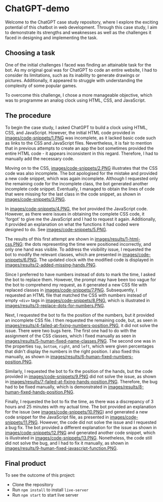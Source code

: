 # ChatGPT-demo

Welcome to the ChatGPT case study repository, where I explore the exciting potential of this chatbot in web development. Through this case study, I aim to demonstrate its strengths and weaknesses as well as the challenges it faced in designing and implementing the task.

## Choosing a task

One of the initial challenges I faced was finding an attainable task for the bot. As my original goal was for ChatGPT to code an entire website, I had to consider its limitations, such as its inability to generate drawings or pictures. Additionally, it appeared to struggle with understanding the complexity of some popular games.

To overcome this challenge, I chose a more manageable objective, which was to programme an analog clock using HTML, CSS, and JavaScript.

## The procedure

To begin the case study, I asked ChatGPT to build a clock using HTML, CSS, and JavaScript. However, the initial HTML code provided in [images/code-snippets/1.PNG](images/code-snippets/1.PNG) was incomplete, as it lacked basic code such as links to the CSS and JavaScript files. Nevertheless, it is fair to mention that in previous attempts to create an app the bot sometimes provided the entire HTML code - it appears inconsistent in this regard. Therefore, I had to manually add the necessary code.

Moving on to the CSS, [images/code-snippets/2.PNG](images/code-snippets/2.PNG) illustrates that the CSS code was also incomplete. The bot apologised for the mistake and provided a new code snippet, which was again incomplete. Although I requested only the remaining code for the incomplete class, the bot generated another incomplete code snippet. Eventually, I managed to obtain the lines of code that were missing for the last class in the code snippet, as shown in [images/code-snippets/3.PNG](images/code-snippets/3.PNG).

In [images/code-snippets/4.PNG](images/code-snippets/4.PNG), the bot provided the JavaScript code. However, as there were issues in obtaining the complete CSS code, it 'forgot' to give me the JavaScript and I had to request it again. Additionally, it provided an explanation on what the functions it had coded were designed to do. See [images/code-snippets/5.PNG](images/code-snippets/5.PNG).

The results of this first attempt are shown in [images/results/1-html-css.PNG](images/results/1-html-css.PNG): the dots representing the time were positioned incorrectly, and only one hand was visible. To address the visibility issue, I requested the bot to modify the relevant classes, which are presented in [images/code-snippets/6.PNG](images/code-snippets/6.PNG). The updated clock with the modified code is displayed in [images/results/2-added-missing-hands.PNG](images/results/2-added-missing-hands.PNG).

Since I preferred to have numbers instead of dots to mark the time, I asked the bot to replace them. However, the prompt may have been too vague for the bot to comprehend my request, as it generated a new CSS file with replaced classes in [images/code-snippets/7.PNG](images/code-snippets/7.PNG). Subsequently, I requested an HTML file that matched the CSS with numbers instead of empty `<div>` tags in [images/code-snippets/8.PNG](images/code-snippets/8.PNG), which is illustrated in [images/results/3-replace-dots-for-numbers.PNG](images/results/3-replace-dots-for-numbers.PNG).

Next, I requested the bot to fix the position of the numbers, but it provided an incomplete CSS file. I then requested the remaining code, but, as seen in [images/results/4-failed-at-fixing-numbers-position.PNG](images/results/4-failed-at-fixing-numbers-position.PNG), it did not solve the issue. There were two bugs here. The first one had to do with the assignment of the CSS classes, which I fixed manually as seen in [images/results/5-human-fixed-name-classes.PNG](images/results/5-human-fixed-name-classes.PNG). The second one was in the properties `top`, `bottom`, `right`, and `left`, which were given percentages that didn't display the numbers in the right position. I also fixed this manually, as shown in [images/results/6-human-fixed-numbers-position.PNG](images/results/6-human-fixed-numbers-position.PNG).

Similarly, I requested the bot to fix the position of the hands, but the code provided in [images/code-snippets/9.PNG](images/code-snippets/9.PNG) did not solve the issue, as shown in [images/results/7-failed-at-fixing-hands-position.PNG](images/results/7-failed-at-fixing-hands-position.PNG). Therefore, the bug had to be fixed manually, which is demonstrated in [images/results/8-human-fixed-hands-position.PNG](images/results/8-human-fixed-hands-position.PNG).

Finally, I requested the bot to fix the time, as there was a discrepancy of 3 hours and 25 minutes with my actual time. The bot provided an explanation for the issue (see [images/code-snippets/10.PNG](images/code-snippets/10.PNG)) and generated a new code snippet for the JavaScript file, as presented in [images/code-snippets/11.PNG](images/code-snippets/11.PNG). However, the code did not solve the issue and I requested a bug fix. The bot provided a different explanation for the issue as shown in [images/code-snippets/12.PNG](images/code-snippets/12.PNG) and generated another code snippet, which is illustrated in [images/code-snippets/13.PNG](images/code-snippets/13.PNG). Nonetheless, the code still did not solve the bug, and I had to fix it manually, as shown in [images/results/9-human-fixed-javascript-function.PNG](images/results/9-human-fixed-javascript-function.PNG).

## Final product

To see the outcome of this project:

- Clone the repository
- Run `npm install` to install `live-server`
- Run `npm start` to start live server
